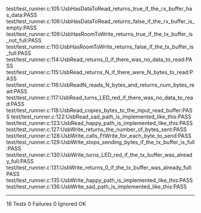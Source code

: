 test/test_runner.c:105:UsbHasDataToRead_returns_true_if_the_rx_buffer_has_data:PASS
test/test_runner.c:106:UsbHasDataToRead_returns_false_if_the_rx_buffer_is_empty:PASS
test/test_runner.c:109:UsbHasRoomToWrite_returns_true_if_the_tx_buffer_is_not_full:PASS
test/test_runner.c:110:UsbHasRoomToWrite_returns_false_if_the_tx_buffer_is_full:PASS
test/test_runner.c:114:UsbRead_returns_0_if_there_was_no_data_to_read:PASS
test/test_runner.c:115:UsbRead_returns_N_if_there_were_N_bytes_to_read:PASS
test/test_runner.c:116:UsbReadN_reads_N_bytes_and_returns_num_bytes_read:PASS
test/test_runner.c:117:UsbRead_turns_LED_red_if_there_was_no_data_to_read:PASS
test/test_runner.c:118:UsbRead_copies_bytes_to_the_input_read_buffer:PASS
test/test_runner.c:122:UsbRead_sad_path_is_implemented_like_this:PASS
test/test_runner.c:123:UsbRead_happy_path_is_implemented_like_this:PASS
test/test_runner.c:127:UsbWrite_returns_the_number_of_bytes_sent:PASS
test/test_runner.c:128:UsbWrite_calls_FtWrite_for_each_byte_to_send:PASS
test/test_runner.c:129:UsbWrite_stops_sending_bytes_if_the_tx_buffer_is_full:PASS
test/test_runner.c:130:UsbWrite_turns_LED_red_if_the_tx_buffer_was_already_full:PASS
test/test_runner.c:131:UsbWrite_returns_0_if_the_tx_buffer_was_already_full:PASS
test/test_runner.c:135:UsbWrite_happy_path_is_implemented_like_this:PASS
test/test_runner.c:136:UsbWrite_sad_path_is_implemented_like_this:PASS

-----------------------
18 Tests 0 Failures 0 Ignored 
OK
